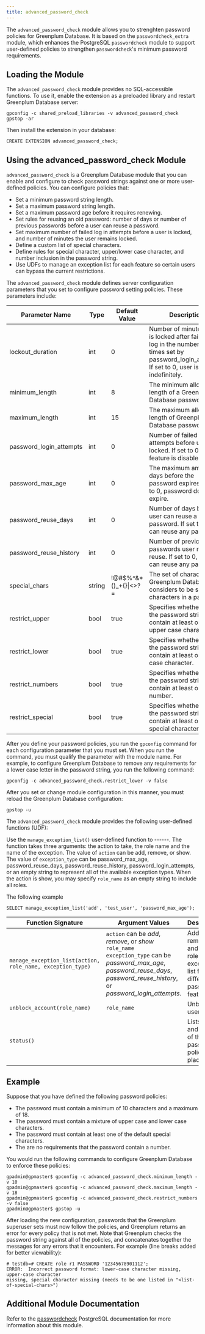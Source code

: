 ```yaml
---
title: advanced_password_check 
---
```


The `advanced_password_check` module allows you to strenghten password policies for Greenplum Database. It is based on the `passwordcheck_extra` module, which enhances the PostgreSQL `passwordcheck` module to support user-defined policies to strengthen `passwordcheck`'s minimum password requirements.

## <a id="topic_reg"></a>Loading the Module 

The `advanced_password_check` module provides no SQL-accessible functions. To use it, enable the extension as a preloaded library and restart Greenplum Database server:

```
gpconfig -c shared_preload_libraries -v advanced_password_check 
gpstop -ar 
```

Then install the extension in your database:

```
CREATE EXTENSION advanced_password_check;
```

## <a id="topic_using"></a>Using the advanced\_password\_check Module 

`advanced_password_check` is a Greenplum Database module that you can enable and configure to check password strings against one or more user-defined policies. You can configure policies that:

-   Set a minimum password string length.
-   Set a maximum password string length.
-   Set a maximum password age before it requires renewing.
-   Set rules for reusing an old password: number of days or number of previous passwords before a user can reuse a password.
-   Set maximum number of failed log in attempts before a user is locked, and number of minutes the user remains locked.
-   Define a custom list of special characters.
-   Define rules for special character, upper/lower case character, and number inclusion in the password string.
-   Use UDFs to manage an exception list for each feature so certain users can bypass the current restrictions.

The `advanced_password_check` module defines server configuration parameters that you set to configure password setting policies. These parameters include:

|Parameter Name|Type|Default Value|Description|
|--------------|----|-------------|-----------|
|lockout_duration|int|0|Number of minutes a user is locked after failing to log in the number of times set by password_login_attempts. If set to 0, user is locked indefinitely.|
|minimum\_length|int|8|The minimum allowable length of a Greenplum Database password.|
|maximum\_length|int|15|The maximum allowable length of Greenplum Database password.|
|password_login_attempts|int|0|Number of failed log in attempts before user is locked. If set to 0, this feature is disable.|
|password_max_age|int|0|The maximum amount of days before the password expires. If set to 0, password does not expire.|
|password_reuse_days|int|0|Number of days before a user can reuse a password. If set to 0, user can reuse any password.|
|password_reuse_history|int|0|Number of previous passwords user must not reuse. If set to 0, user can reuse any password.|
|special\_chars|string|!@\#$%^&\*\(\)\_+\{\}\|<\>?=|The set of characters that Greenplum Database considers to be special characters in a password.|
|restrict\_upper|bool|true|Specifies whether or not the password string must contain at least one upper case character.|
|restrict\_lower|bool|true|Specifies whether or not the password string must contain at least one lower case character.|
|restrict\_numbers|bool|true|Specifies whether or not the password string must contain at least one number.|
|restrict\_special|bool|true|Specifies whether or not the password string must contain at least one special character.|

After you define your password policies, you run the `gpconfig` command for each configuration parameter that you must set. When you run the command, you must qualify the parameter with the module name. For example, to configure Greenplum Database to remove any requirements for a lower case letter in the password string, you run the following command:

```
gpconfig -c advanced_password_check.restrict_lower -v false
```

After you set or change module configuration in this manner, you must reload the Greenplum Database configuration:

```
gpstop -u
```

The `advanced_password_check` module provides the following user-defined functions (UDF):

Use the `manage_exception_list()` user-defined function to ------. The function takes three arguments: the action to take, the role name and the name of the exception. The value of `action` can be add, remove, or show. The value of `exception_type` can be password_max_age, password_reuse_days, password_reuse_history, password_login_attempts, or an empty string to represent all of the available exception types. When the action is show, you may specify `role_name` as an empty string to include all roles.

The following example 

```
SELECT manage_exception_list('add', 'test_user', 'password_max_age');
```
 

|Function Signature|Argument Values|Description|
|--------|----------|-----------|
|`manage_exception_list(action, role_name, exception_type)`|`action` can be *add*, *remove*, or *show* <br>`role_name`<br>`exception_type` can be *password_max_age*, *password_reuse_days*, *password_reuse_history*, or *password_login_attempts*. |Adds, removes, and shows roles in the exception list for the different password features.|
|`unblock_account(role_name)`|`role_name`|Unblocks a user.|
|`status()`||Lists names and values of the password policies in place.|




## <a id="topic_example"></a>Example 

Suppose that you have defined the following password policies:

-   The password must contain a minimum of 10 characters and a maximum of 18.
-   The password must contain a mixture of upper case and lower case characters.
-   The password must contain at least one of the default special characters.
-   The are no requirements that the password contain a number.

You would run the following commands to configure Greenplum Database to enforce these policies:

```
gpadmin@gpmaster$ gpconfig -c advanced_password_check.minimum_length -v 10
gpadmin@gpmaster$ gpconfig -c advanced_password_check.maximum_length -v 18
gpadmin@gpmaster$ gpconfig -c advanced_password_check.restrict_numbers -v false
gpadmin@gpmaster$ gpstop -u
```

After loading the new configuration, passwords that the Greenplum superuser sets must now follow the policies, and Greenplum returns an error for every policy that is not met. Note that Greenplum checks the password string against all of the policies, and concatenates together the messages for any errors that it encounters. For example \(line breaks added for better viewability\):

```
# testdb=# CREATE role r1 PASSWORD '12345678901112';
ERROR:  Incorrect password format: lower-case character missing, upper-case character
missing, special character missing (needs to be one listed in "<list-of-special-chars>")
```

## <a id="topic_info"></a>Additional Module Documentation 

Refer to the [passwordcheck](https://www.postgresql.org/docs/9.4/passwordcheck.html) PostgreSQL documentation for more information about this module.

